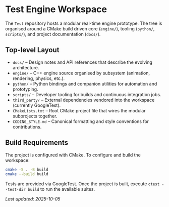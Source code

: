 # Test Engine Workspace

The `Test` repository hosts a modular real-time engine prototype. The tree is organised around a CMake build driven core (`engine/`), tooling (`python/`, `scripts/`), and project documentation (`docs/`).

## Top-level Layout
- `docs/` – Design notes and API references that describe the evolving architecture.
- `engine/` – C++ engine source organised by subsystem (animation, rendering, physics, etc.).
- `python/` – Python bindings and companion utilities for automation and prototyping.
- `scripts/` – Developer tooling for builds and continuous integration jobs.
- `third_party/` – External dependencies vendored into the workspace (currently GoogleTest).
- `CMakeLists.txt` – Root CMake project file that wires the modular subprojects together.
- `CODING_STYLE.md` – Canonical formatting and style conventions for contributions.

## Build Requirements
The project is configured with CMake. To configure and build the workspace:

```bash
cmake -S . -B build
cmake --build build
```

Tests are provided via GoogleTest. Once the project is built, execute `ctest --test-dir build` to run the available suites.

_Last updated: 2025-10-05_
